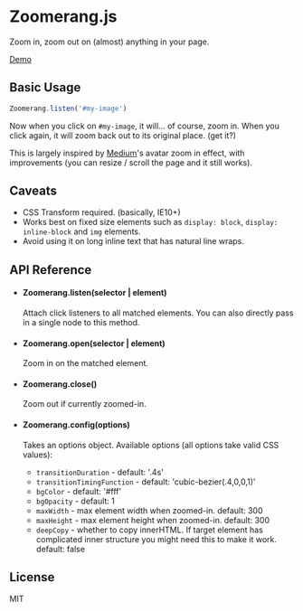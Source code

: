 # Zoomerang.js

Zoom in, zoom out on (almost) anything in your page.

[Demo](http://yyx990803.github.io/zoomerang/)

## Basic Usage

``` js
Zoomerang.listen('#my-image')
```

Now when you click on `#my-image`, it will... of course, zoom in. When you click again, it will zoom back out to its original place. (get it?)

This is largely inspired by [Medium](http://medium.com)'s avatar zoom in effect, with improvements (you can resize / scroll the page and it still works).

## Caveats

- CSS Transform required. (basically, IE10+)
- Works best on fixed size elements such as `display: block`, `display: inline-block` and `img` elements.
- Avoid using it on long inline text that has natural line wraps.

## API Reference

- #### Zoomerang.listen(selector | element)

  Attach click listeners to all matched elements. You can also directly pass in a single node to this method.

- #### Zoomerang.open(selector | element)

  Zoom in on the matched element.

- #### Zoomerang.close()

  Zoom out if currently zoomed-in.

- #### Zoomerang.config(options)

  Takes an options object. Available options (all options take valid CSS values):

    - `transitionDuration` - default: '.4s'
    - `transitionTimingFunction` - default: 'cubic-bezier(.4,0,0,1)'
    - `bgColor` - default: '#fff'
    - `bgOpacity` - default: 1
    - `maxWidth` - max element width when zoomed-in. default: 300
    - `maxHeight` - max element height when zoomed-in. default: 300
    - `deepCopy` - whether to copy innerHTML. If target element has complicated inner structure you might need this to make it work. default: false

## License

MIT